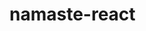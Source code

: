 # namaste-react

<!-- react code -->

<!-- Food ordering -->
<!--
Planning of food deliver site
  Header
    -Logo
    -Nav-Items
  Body
    -Search
    -RestaurantContainer
      -RestaurantCard
        -img
        -Name of Res, Star rating , cuisine, delivery timer
  Footer
    -Copyright
    -Links
    -Address
    -Contact
-->
<!-- Namaste React 🚀
Parcel
    Dev Build
    Local Server
    HMR = Hot Module Replacement
    File Watching Algorithm - written in C++
    Caching - Faster Builds
    Image Optimization
    Minification
    Bundling
    Compress
    Consistent Hashing
    Code Splitting
    Differential Bundling - support older browsers
    Diagnostic
    Error Handling
    HTTPs
    Tree Shaking - remove unused code
    Different dev and prod bundles


Namaste Food
/**

Header
  Logo
  Nav Items
Body
  Search
  RestaurantContainer
  RestaurantCard
  - Img
  - Name of Res, Star Rating, cuisine, delery tie
Footer
    Copyright
    Links
    Address
    Contact */
Two types of Export/Import

    Default Export/Import
    export default Component; import Component from "path";

    Named Export/Import
    export const Component; import {Component} from "path";

React Hooks
(Normal JS utility functions)

    useState() - Superpowerful State Variables in react
    useEffect()
2 types Routing in web apps
    Client Side Routing
    Server Side Routing
Redux Toolkit
    Install @reduxjs/toolkit and react-redux
    Build our store
    Connect our store to our app
    Slice (cartSlice)
    dispatch(action)
    Selector -->
